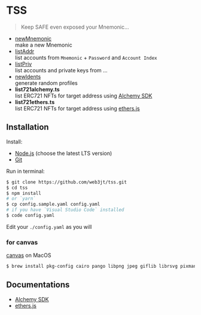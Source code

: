 # TSS

> Keep SAFE even exposed your Mnemonic...

- [newMnemonic](./md/newMnemonic.md)<br>
  make a new Mnemonic
- [listAddr](./md/listAddr.md)<br>
  list accounts from `Mnemonic` + `Password` and `Account Index`
- [listPriv](./md/listPriv.md)<br>
  list accounts and private keys from ...
- [newIdents](./md/idents.md)<br>
  generate random profiles
- **list721alchemy.ts**<br>
  list ERC721 NFTs for target address using [Alchemy SDK](https://github.com/alchemyplatform/alchemy-sdk-js)
- **list721ethers.ts**<br>
  list ERC721 NFTs for target address using [ethers.js](https://github.com/ethers-io/ethers.js)


## Installation

Install:

- [Node.js](https://nodejs.org/en/) (choose the latest LTS version)
- [Git](https://git-scm.com/)

Run in terminal:

```bash
$ git clone https://github.com/web3jt/tss.git
$ cd tss
$ npm install
# or `yarn`
$ cp config.sample.yaml config.yaml
# if you have `Visual Studio Code` installed
$ code config.yaml
```

Edit your `./config.yaml` as you will


### for canvas

[canvas](https://www.npmjs.com/package/canvas) on MacOS

```bash
$ brew install pkg-config cairo pango libpng jpeg giflib librsvg pixman
```


## Documentations

- [Alchemy SDK](https://docs.alchemy.com/docs)
- [ethers.js](https://docs.ethers.org/v6/)
